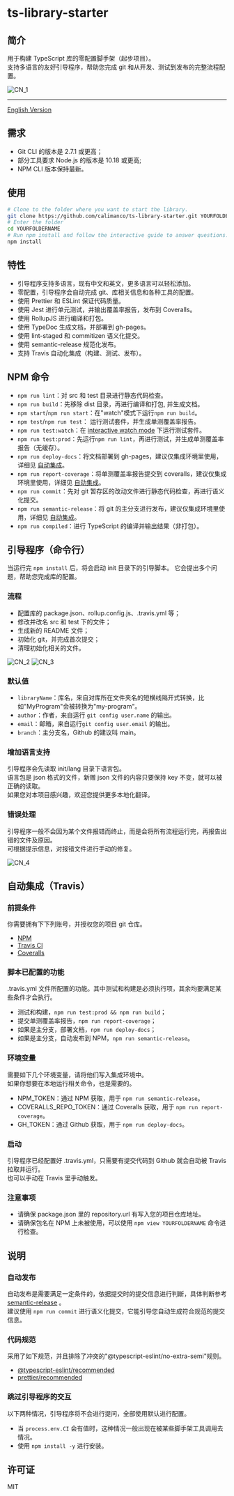 # ts-library-starter

## 简介

用于构建 TypeScript 库的零配置脚手架（起步项目）。  
支持多语言的友好引导程序，帮助您完成 git 和从开发、测试到发布的完整流程配置。

![CN_1](https://calimanco.github.io/ts-library-starter/Screenshot/CN_1.png)

---

[English Version](https://github.com/calimanco/ts-library-starter/blob/main/README_EN.md)

## 需求

- Git CLI 的版本是 2.7.1 或更高；
- 部分工具要求 Node.js 的版本是 10.18 或更高;
- NPM CLI 版本保持最新。

## 使用

```bash
# Clone to the folder where you want to start the library.
git clone https://github.com/calimanco/ts-library-starter.git YOURFOLDERNAME
# Enter the folder
cd YOURFOLDERNAME
# Run npm install and follow the interactive guide to answer questions. That's all!
npm install
```

## 特性

- 引导程序支持多语言，现有中文和英文，更多语言可以轻松添加。
- 零配置，引导程序会自动完成 git、库相关信息和各种工具的配置。
- 使用 Prettier 和 ESLint 保证代码质量。
- 使用 Jest 进行单元测试，并输出覆盖率报告，发布到 Coveralls。
- 使用 RollupJS 进行编译和打包。
- 使用 TypeDoc 生成文档，并部署到 gh-pages。
- 使用 lint-staged 和 commitizen 语义化提交。
- 使用 semantic-release 规范化发布。
- 支持 Travis 自动化集成（构建、测试、发布）。

## NPM 命令

- `npm run lint`：对 src 和 test 目录进行静态代码检查。
- `npm run build`：先移除 dist 目录，再进行编译和打包, 并生成文档。
- `npm start`/`npm run start`：在"watch"模式下运行`npm run build`。
- `npm test`/`npm run test`： 运行测试套件，并生成单测覆盖率报告。
- `npm run test:watch`：在 [interactive watch mode](http://facebook.github.io/jest/docs/cli.html#watch) 下运行测试套件。
- `npm run test:prod`：先运行`npm run lint`，再进行测试，并生成单测覆盖率报告（无缓存）。
- `npm run deploy-docs`：将文档部署到 gh-pages，建议仅集成环境里使用，详细见 [自动集成](#travis)。
- `npm run report-coverage`：将单测覆盖率报告提交到 coveralls，建议仅集成环境里使用，详细见 [自动集成](#travis)。
- `npm run commit`：先对 git 暂存区的改动文件进行静态代码检查，再进行语义化提交。
- `npm run semantic-release`：将 git 的主分支进行发布，建议仅集成环境里使用，详细见 [自动集成](#travis)。
- `npm run compiled`：进行 TypeScript 的编译并输出结果（非打包）。

## 引导程序（命令行）

当运行完 `npm install` 后，将会启动 init 目录下的引导脚本。
它会提出多个问题，帮助您完成库的配置。

### 流程

- 配置库的 package.json、rollup.config.js、.travis.yml 等；
- 修改并改名 src 和 test 下的文件；
- 生成新的 README 文件；
- 初始化 git，并完成首次提交；
- 清理初始化相关的文件。

![CN_2](https://calimanco.github.io/ts-library-starter/Screenshot/CN_2.png)
![CN_3](https://calimanco.github.io/ts-library-starter/Screenshot/CN_3.png)

### 默认值

- `libraryName`：库名，来自对库所在文件夹名的短横线隔开式转换，比如"MyProgram"会被转换为"my-program"。
- `author`：作者，来自运行 `git config user.name` 的输出。
- `email`：邮箱，来自运行`git config user.email` 的输出。
- `branch`：主分支名，Github 的建议叫 main。

### 增加语言支持

引导程序会先读取 init/lang 目录下语言包。  
语言包是 json 格式的文件，新赠 json 文件的内容只要保持 key 不变，就可以被正确的读取。  
如果您对本项目感兴趣，欢迎您提供更多本地化翻译。  

### 错误处理

引导程序一般不会因为某个文件报错而终止，而是会将所有流程运行完，再报告出错的文件及原因。  
可根据提示信息，对报错文件进行手动的修复。  

![CN_4](https://calimanco.github.io/ts-library-starter/Screenshot/CN_4.png)

## 自动集成（Travis）

### 前提条件

你需要拥有下下列账号，并授权您的项目 git 仓库。

- [NPM](https://www.npmjs.com/)
- [Travis CI](https://travis-ci.com/)
- [Coveralls](https://coveralls.io/)

### 脚本已配置的功能

.travis.yml 文件所配置的功能。其中测试和构建是必须执行项，其余均要满足某些条件才会执行。

- 测试和构建，`npm run test:prod && npm run build`；
- 提交单测覆盖率报告，`npm run report-coverage`；
- 如果是主分支，部署文档，`npm run deploy-docs`；
- 如果是主分支，自动发布到 NPM，`npm run semantic-release`。

### 环境变量

需要如下几个环境变量，请将他们写入集成环境中。  
如果你想要在本地运行相关命令，也是需要的。  

- NPM_TOKEN：通过 NPM 获取，用于 `npm run semantic-release`。
- COVERALLS_REPO_TOKEN：通过 Coveralls 获取，用于 `npm run report-coverage`。
- GH_TOKEN：通过 Github 获取，用于 `npm run deploy-docs`。

### 启动

引导程序已经配置好 .travis.yml，只需要有提交代码到 Github 就会自动被 Travis 拉取并运行。  
也可以手动在 Travis 里手动触发。  

### 注意事项

- 请确保 package.json 里的 repository.url 有写入您的项目仓库地址。  
- 请确保包名在 NPM 上未被使用，可以使用 `npm view YOURFOLDERNAME` 命令进行检查。

## 说明

### 自动发布

自动发布是需要满足一定条件的，依据提交时的提交信息进行判断，具体判断参考 [semantic-release](https://github.com/semantic-release/semantic-release ) 。  
建议使用 `npm run commit` 进行语义化提交，它能引导您自动生成符合规范的提交信息。

### 代码规范

采用了如下规范，并且排除了冲突的"@typescript-eslint/no-extra-semi"规则。

- [@typescript-eslint/recommended](https://www.npmjs.com/package/@typescript-eslint/eslint-plugin)
- [prettier/recommended](https://github.com/prettier/eslint-plugin-prettier)

### 跳过引导程序的交互

以下两种情况，引导程序将不会进行提问，全部使用默认进行配置。

- 当 `process.env.CI` 会有值时，这种情况一般出现在被某些脚手架工具调用去情况。
- 使用 `npm install -y` 进行安装。

## 许可证

MIT
